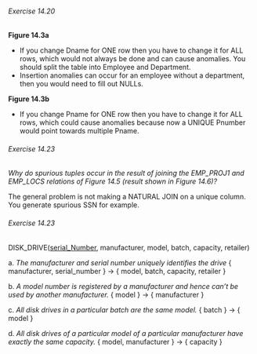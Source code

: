 
###### Exercise 14.20

**Figure 14.3a**
- If you change Dname for ONE row then you have to change it for ALL rows, which would not always be done and can cause anomalies. You should split the table into Employee and Department.
- Insertion anomalies can occur for an employee without a department, then you would need to fill out NULLs. 

**Figure 14.3b**
- If you change Pname for ONE row then you have to change it for ALL rows, which could cause anomalies because now a UNIQUE Pnumber would point towards multiple Pname. 

###### Exercise 14.23
*Why do spurious tuples occur in the result of joining the EMP_PROJ1 and EMP_LOCS relations of Figure 14.5 (result shown in Figure 14.6)?*

The general problem is not making a NATURAL JOIN on a unique column.
You generate spurious SSN for example.
###### Exercise 14.23
DISK_DRIVE(<u>serial_Number</u>, manufacturer, model, batch, capacity, retailer)

a. *The manufacturer and serial number uniquely identifies the drive*
{ manufacturer, serial_number } $\rightarrow$ { model, batch, capacity, retailer }

b. *A model number is registered by a manufacturer and hence can’t be used by another manufacturer.*
{ model } $\rightarrow$ { manufacturer }

c. *All disk drives in a particular batch are the same model.*
{ batch } $\rightarrow$ { model }

d. *All disk drives of a particular model of a particular manufacturer have exactly the same capacity.*
{ model, manufacturer } $\rightarrow$ { capacity }


